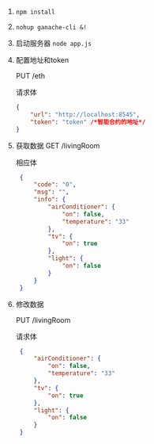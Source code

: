 
1. ``` npm install ```

2. ``` nohup ganache-cli &! ```

3. 启动服务器 ``` node app.js ```

4. 配置地址和token
   
   PUT /eth

   请求体
   ``` json
   {
       "url": "http://localhost:8545",
       "token": "token" /*智能合约的地址*/
   }    
   ```

5. 获取数据
   GET /livingRoom

   相应体
   ``` json
    {
        "code": "0",
        "msg": "",
        "info": {
            "airConditioner": {
                "on": false,
                "temperature": "33"
            },
            "tv": {
                "on": true
            },
            "light": {
                "on": false
            }
        }
    }
   ```

6. 修改数据

   PUT /livingRoom

   请求体

   ``` json
    {
        "airConditioner": {
            "on": false,
            "temperature": "33"
        },
        "tv": {
            "on": true
        },
        "light": {
            "on": false
        }
    }
   ```